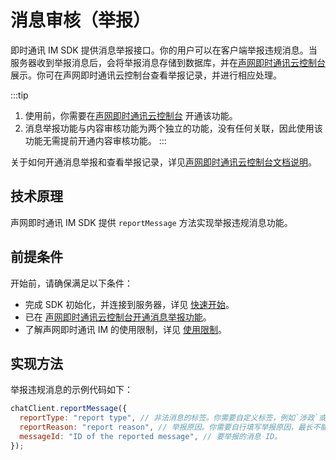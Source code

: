 # 消息审核（举报）

<Toc />

即时通讯 IM SDK 提供消息举报接口。你的用户可以在客户端举报违规消息。当服务器收到举报消息后，会将举报消息存储到数据库，并在[声网即时通讯云控制台](https://console.easemob.com/user/login)展示。你可在声网即时通讯云控制台查看举报记录，并进行相应处理。

:::tip

1. 使用前，你需要在[声网即时通讯云控制台](https://console.easemob.com/user/login) 开通该功能。
2. 消息举报功能与内容审核功能为两个独立的功能，没有任何关联，因此使用该功能无需提前开通内容审核功能。
   :::

关于如何开通消息举报和查看举报记录，详见[声网即时通讯云控制台文档说明](/product/enable_and_configure_IM.html#消息举报)。

## 技术原理

声网即时通讯 IM SDK 提供 `reportMessage` 方法实现举报违规消息功能。

## 前提条件

开始前，请确保满足以下条件：

- 完成 SDK 初始化，并连接到服务器，详见 [快速开始](quickstart.html)。
- 已在 [声网即时通讯云控制台开通消息举报功能](/product/enable_and_configure_IM.html#消息举报)。
- 了解声网即时通讯 IM 的使用限制，详见 [使用限制](/product/limitation.html)。

## 实现方法

举报违规消息的示例代码如下：

```javascript
chatClient.reportMessage({
  reportType: "report type", // 非法消息的标签。你需要自定义标签，例如`涉政`或`广告`。该字段对应声网即时通讯云控制台的消息举报记录页面的`词条标记`字段。
  reportReason: "report reason", // 举报原因。你需要自行填写举报原因，最长不能超过 512 字节。该字段对应声网即时通讯云控制台的消息举报记录页面的`举报原因`字段。
  messageId: "ID of the reported message", // 要举报的消息 ID。
});
```
